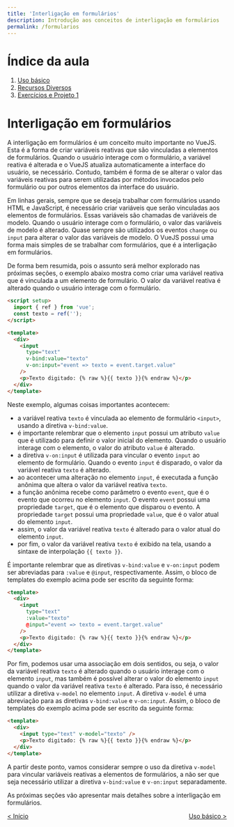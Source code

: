 ```yaml
---
title: 'Interligação em formulários'
description: Introdução aos conceitos de interligação em formulários
permalink: /formularios
---
```


# Índice da aula

1. [Uso básico](formularios/uso-basico.html)
2. [Recursos Diversos](formularios/recursos-diversos.html)
3. [Exercícios e Projeto 1](formularios/exercicios.html)

# Interligação em formulários

A interligação em formulários é um conceito muito importante no VueJS. Esta é a forma de criar variáveis reativas que são vinculadas a elementos de formulários. Quando o usuário interage com o formulário, a variável reativa é alterada e o VueJS atualiza automaticamente a interface do usuário, se necessário. Contudo, também é forma de se alterar o valor das variáveis reativas para serem utilizadas por métodos invocados pelo formulário ou por outros elementos da interface do usuário.

Em linhas gerais, sempre que se deseja trabalhar com formulários usando HTML e JavaScript, é necessário criar variáveis que serão vinculadas aos elementos de formulários. Essas variáveis são chamadas de variáveis de modelo. Quando o usuário interage com o formulário, o valor das variáveis de modelo é alterado. Quase sempre são utilizados os eventos `change` ou `input` para alterar o valor das variáveis de modelo. O VueJS possui uma forma mais simples de se trabalhar com formulários, que é a interligação em formulários.

De forma bem resumida, pois o assunto será melhor explorado nas próximas seções, o exemplo abaixo mostra como criar uma variável reativa que é vinculada a um elemento de formulário. O valor da variável reativa é alterado quando o usuário interage com o formulário.

```html
<script setup>
  import { ref } from 'vue';
  const texto = ref('');
</script>

<template>
  <div>
    <input
      type="text"
      v-bind:value="texto"
      v-on:input="event => texto = event.target.value"
    />
    <p>Texto digitado: {% raw %}{{ texto }}{% endraw %}</p>
  </div>
</template>
```

Neste exemplo, algumas coisas importantes acontecem:

- a variável reativa `texto` é vinculada ao elemento de formulário `<input>`, usando a diretiva `v-bind:value`.
- é importante relembrar que o elemento `input` possui um atributo `value` que é utilizado para definir o valor inicial do elemento. Quando o usuário interage com o elemento, o valor do atributo `value` é alterado.
- a diretiva `v-on:input` é utilizada para vincular o evento `input` ao elemento de formulário. Quando o evento `input` é disparado, o valor da variável reativa `texto` é alterado.
- ao acontecer uma alteração no elemento `input`, é executada a função anônima que altera o valor da variável reativa `texto`.
- a função anônima recebe como parâmetro o evento `event`, que é o evento que ocorreu no elemento `input`. O evento `event` possui uma propriedade `target`, que é o elemento que disparou o evento. A propriedade `target` possui uma propriedade `value`, que é o valor atual do elemento `input`.
- assim, o valor da variável reativa `texto` é alterado para o valor atual do elemento `input`.
- por fim, o valor da variável reativa `texto` é exibido na tela, usando a sintaxe de interpolação `{{ texto }}`.

É importante relembrar que as diretivas `v-bind:value` e `v-on:input` podem ser abreviadas para `:value` e `@input`, respectivamente. Assim, o bloco de templates do exemplo acima pode ser escrito da seguinte forma:

```html
<template>
  <div>
    <input
      type="text"
      :value="texto"
      @input="event => texto = event.target.value"
    />
    <p>Texto digitado: {% raw %}{{ texto }}{% endraw %}</p>
  </div>
</template>
```

Por fim, podemos usar uma associação em dois sentidos, ou seja, o valor da variável reativa `texto` é alterado quando o usuário interage com o elemento `input`, mas também é possível alterar o valor do elemento `input` quando o valor da variável reativa `texto` é alterado. Para isso, é necessário utilizar a diretiva `v-model` no elemento `input`. A diretiva `v-model` é uma abreviação para as diretivas `v-bind:value` e `v-on:input`. Assim, o bloco de templates do exemplo acima pode ser escrito da seguinte forma:

```html
<template>
  <div>
    <input type="text" v-model="texto" />
    <p>Texto digitado: {% raw %}{{ texto }}{% endraw %}</p>
  </div>
</template>
```

A partir deste ponto, vamos considerar sempre o uso da diretiva `v-model` para vincular variáveis reativas a elementos de formulários, a não ser que seja necessário utilizar a diretiva `v-bind:value` e `v-on:input` separadamente.

As próximas seções vão apresentar mais detalhes sobre a interligação em formulários.

<span style="display: flex; justify-content: space-between;"><span>[&lt; Início](. 'Início')</span> <span>[Uso básico &gt;](formularios/uso-basico.html 'Próximo')</span></span>
